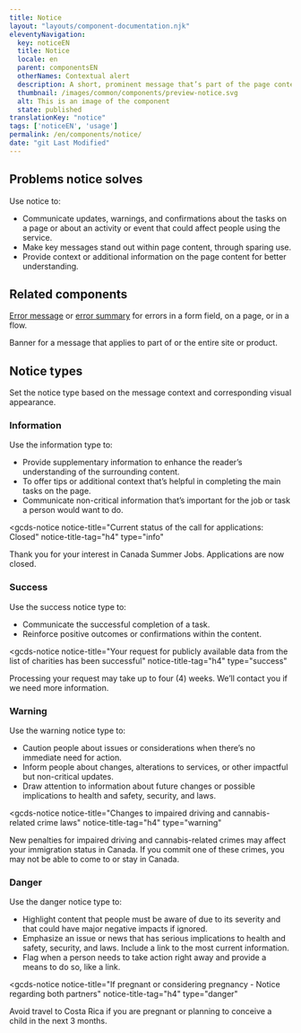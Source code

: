 ```yaml
---
title: Notice
layout: "layouts/component-documentation.njk"
eleventyNavigation:
  key: noticeEN
  title: Notice
  locale: en
  parent: componentsEN
  otherNames: Contextual alert
  description: A short, prominent message that’s part of the page content.
  thumbnail: /images/common/components/preview-notice.svg
  alt: This is an image of the component
  state: published
translationKey: "notice"
tags: ['noticeEN', 'usage']
permalink: /en/components/notice/
date: "git Last Modified"
---
```


## Problems notice solves

Use notice to:

- Communicate updates, warnings, and confirmations about the tasks on a page or about an activity or event that could affect people using the service.
- Make key messages stand out within page content, through sparing use.
- Provide context or additional information on the page content for better understanding. 

<article class="bg-full-width bg-primary text-light pt-500 pb-400 my-500">
  <h2 class="mt-0 mb-400">Related components</h2>

<a href="{{links.errorMessage}}" class="link-light">Error message</a> or <a href="{{links.errorSummary}}" class="link-light">error summary</a> for errors in a form field, on a page, or in a flow.

Banner for a message that applies to part of or the entire site or product.

</article>

## Notice types

Set the notice type based on the message context and corresponding visual appearance.

### Information

Use the information type to:

- Provide supplementary information to enhance the reader’s understanding of the surrounding content.
- To offer tips or additional context that’s helpful in completing the main tasks on the page.
- Communicate non-critical information that’s important for the job or task a person would want to do.

<gcds-notice
  notice-title="Current status of the call for applications: Closed"
  notice-title-tag="h4"
  type="info"
>
  <gcds-text margin-bottom="0">Thank you for your interest in Canada Summer Jobs. Applications are now closed.</gcds-text>
</gcds-notice>

### Success

Use the success notice type to:

- Communicate the successful completion of a task.
- Reinforce positive outcomes or confirmations within the content.

<gcds-notice
  notice-title="Your request for publicly available data from the list of charities has been successful"
  notice-title-tag="h4"
  type="success"
>
  <gcds-text margin-bottom="0">Processing your request may take up to four (4) weeks. We’ll contact you if we need more information.</gcds-text>
</gcds-notice>

### Warning

Use the warning notice type to:

- Caution people about issues or considerations when there’s no immediate need for action.
- Inform people about changes, alterations to services, or other impactful but non-critical updates.
- Draw attention to information about future changes or possible implications to health and safety,  security, and laws.

<gcds-notice
  notice-title="Changes to impaired driving and cannabis-related crime laws"
  notice-title-tag="h4"
  type="warning"
>
  <gcds-text margin-bottom="0">New penalties for impaired driving and cannabis-related crimes may affect your immigration status in Canada. If you commit one of these crimes, you may not be able to come to or stay in Canada.</gcds-text>
</gcds-notice>

### Danger

Use the danger notice type to:

- Highlight content that people must be aware of due to its severity and that could have major negative impacts if ignored. 
- Emphasize an issue or news that has serious implications to health and safety, security, and laws. Include a link to the most current information.  
- Flag when a person needs to take action right away and provide a means to do so, like a link.

<gcds-notice
  notice-title="If pregnant or considering pregnancy - Notice regarding both partners"
  notice-title-tag="h4"
  type="danger"
>
  <gcds-text margin-bottom="0">Avoid travel to Costa Rica if you are pregnant or planning to conceive a child in the next 3 months.</gcds-text>
</gcds-notice>
